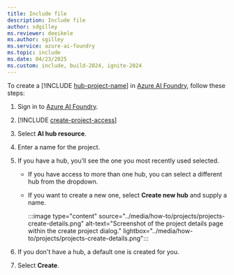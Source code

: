 ```yaml
---
title: Include file
description: Include file
author: sdgilley
ms.reviewer: deeikele
ms.author: sgilley
ms.service: azure-ai-foundry
ms.topic: include
ms.date: 04/23/2025
ms.custom: include, build-2024, ignite-2024
---
```


 To create a [!INCLUDE [hub-project-name](hub-project-name.md)] in [Azure AI Foundry](https://ai.azure.com/?cid=learnDocs), follow these steps:
 
1. Sign in to [Azure AI Foundry](https://ai.azure.com).

1. [!INCLUDE [create-project-access](create-project-access.md)]

1. Select **AI hub resource**.
1. Enter a name for the project.
1. If you have a hub, you'll see the one you most recently used selected.  
   * If you have access to more than one hub, you can select a different hub from the dropdown.
   * If you want to create a new one, select **Create new hub** and supply a  name.  

      :::image type="content" source="../media/how-to/projects/projects-create-details.png" alt-text="Screenshot of the project details page within the create project dialog." lightbox="../media/how-to/projects/projects-create-details.png":::

1. If you don't have a hub, a default one is created for you. 
1. Select **Create**. 